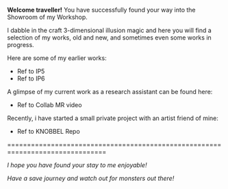 __Welcome traveller!__
You have successfully found your way into the Showroom of my Workshop.

I dabble in the craft 3-dimensional illusion magic and here you will find a selection of my works, old and new, and sometimes even some works in progress.

Here are some of my earlier works:

* Ref to IP5
* Ref to IP6

A glimpse of my current work as a research assistant can be found here:
* Ref to Collab MR video

Recently, i have started a small private project with an artist friend of mine:
* Ref to KNOBBEL Repo

===============================================================================

_I hope you have found your stay to me enjoyable!_

_Have a save journey and watch out for monsters out there!_

